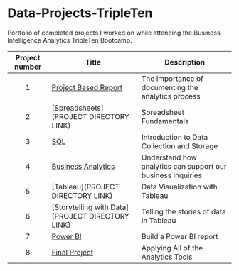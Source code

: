 # Data-Projects-TripleTen
Portfolio of completed projects I worked on while attending the Business Intelligence Analytics TripleTen Bootcamp.

| Project number | Title | Description |
| :-----------: | ----------- |----------- |
| 1 | [Project Based Report](https://github.com/NBevilacqua18/Data-Projects-TripleTen/tree/86345eeba2523d34c827e7adbdac50e49cafbcd0/Project%20Based%20Report) | The importance of documenting the analytics process |
| 2 | [Spreadsheets](PROJECT DIRECTORY LINK) | Spreadsheet Fundamentals |
| 3 | [SQL](https://github.com/NBevilacqua18/Data-Projects-TripleTen/tree/86345eeba2523d34c827e7adbdac50e49cafbcd0/SQL) | Introduction to Data Collection and Storage |
| 4 | [Business Analytics](https://github.com/NBevilacqua18/Data-Projects-TripleTen/tree/ac395f7c70709e88a36c3c04bf3d9b25f4711f45/Business%20Analytics) | Understand how analytics can support our business inquiries |
| 5 | [Tableau](PROJECT DIRECTORY LINK) | Data Visualization with Tableau |
| 6 | [Storytelling with Data](PROJECT DIRECTORY LINK) | Telling the stories of data in Tableau |
| 7 | [Power BI](https://github.com/NBevilacqua18/Data-Projects-TripleTen/tree/35023f82185a8457c23204ff767c81a4e6406079/Power%20BI) | Build a Power BI report |
| 8 | [Final Project](https://github.com/NBevilacqua18/Data-Projects-TripleTen/tree/f02c1805cb2aaeb54fda2d2652b66f7a303dbfa3/Final%20Project) | Applying All of the Analytics Tools |
